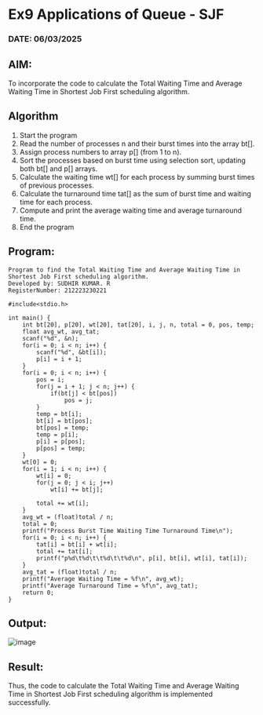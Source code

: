 # Ex9 Applications of Queue - SJF
### DATE: 06/03/2025
## AIM:
To incorporate the code to calculate the Total Waiting Time and Average Waiting Time in Shortest Job First scheduling algorithm.
## Algorithm
1. Start the program
2. Read the number of processes n and their burst times into the array bt[]. 
3. Assign process numbers to array p[] (from 1 to n). 
4. Sort the processes based on burst time using selection sort, updating both bt[] and p[] arrays. 
5. Calculate the waiting time wt[] for each process by summing burst times of previous processes. 
6. Calculate the turnaround time tat[] as the sum of burst time and waiting time for each process. 
7. Compute and print the average waiting time and average turnaround time. 
8. End the program  

## Program:
```
Program to find the Total Waiting Time and Average Waiting Time in Shortest Job First scheduling algorithm.
Developed by: SUDHIR KUMAR. R
RegisterNumber: 212223230221
```
```
#include<stdio.h> 

int main() { 
    int bt[20], p[20], wt[20], tat[20], i, j, n, total = 0, pos, temp; 
    float avg_wt, avg_tat; 
    scanf("%d", &n); 
    for(i = 0; i < n; i++) { 
        scanf("%d", &bt[i]); 
        p[i] = i + 1;
    } 
    for(i = 0; i < n; i++) { 
        pos = i; 
        for(j = i + 1; j < n; j++) { 
            if(bt[j] < bt[pos]) 
                pos = j; 
        } 
        temp = bt[i]; 
        bt[i] = bt[pos]; 
        bt[pos] = temp; 
        temp = p[i]; 
        p[i] = p[pos]; 
        p[pos] = temp; 
    } 
    wt[0] = 0; 
    for(i = 1; i < n; i++) { 
        wt[i] = 0; 
        for(j = 0; j < i; j++) 
            wt[i] += bt[j]; 

        total += wt[i]; 
    } 
    avg_wt = (float)total / n; 
    total = 0; 
    printf("Process Burst Time Waiting Time Turnaround Time\n"); 
    for(i = 0; i < n; i++) { 
        tat[i] = bt[i] + wt[i]; 
        total += tat[i]; 
        printf("p%d\t%d\t\t%d\t\t%d\n", p[i], bt[i], wt[i], tat[i]); 
    } 
    avg_tat = (float)total / n;
    printf("Average Waiting Time = %f\n", avg_wt); 
    printf("Average Turnaround Time = %f\n", avg_tat); 
    return 0; 
}
```
## Output:

![image](https://github.com/user-attachments/assets/f25baccd-2ed6-4798-a247-778665e4fe17)

## Result:
Thus, the code to calculate the Total Waiting Time and Average Waiting Time in Shortest Job First scheduling algorithm is implemented successfully.
